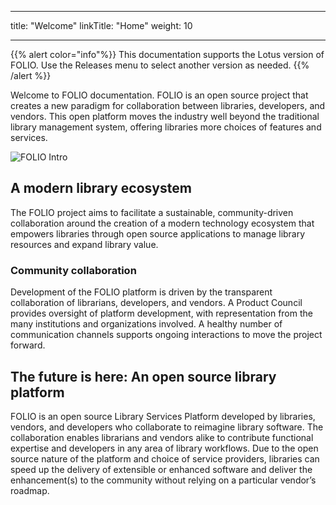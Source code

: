 
---
title: "Welcome"
linkTitle: "Home"
weight: 10

---

{{% alert color="info"%}}
This documentation supports the Lotus version of FOLIO. Use the Releases menu to select another version as needed.
{{% /alert %}}

Welcome to FOLIO documentation. FOLIO is an open source project that creates a new paradigm for collaboration between libraries, developers, and vendors.  This open platform moves the industry well beyond the traditional library management system, offering libraries more choices of features and services.

![FOLIO Intro](/img/FOLIO_6.png)

## A modern library ecosystem

The FOLIO project aims to facilitate a sustainable, community-driven collaboration around the creation of a modern technology ecosystem that empowers libraries through open source applications to manage library resources and expand library value.

### Community collaboration

Development of the FOLIO platform is driven by the transparent collaboration of librarians, developers, and vendors. A Product Council provides oversight of platform development, with representation from the many institutions and organizations involved.  A healthy number of communication channels supports ongoing interactions to move the project forward.


## The future is here: An open source library platform
FOLIO is an open source Library Services Platform developed by libraries, vendors, and developers who collaborate to reimagine library software. The collaboration enables librarians and vendors alike to contribute functional expertise and developers in any area of library workflows. Due to the open source nature of the platform and choice of service providers, libraries can speed up the delivery of extensible or enhanced software and deliver the enhancement(s) to the community without relying on a particular vendor’s roadmap.
